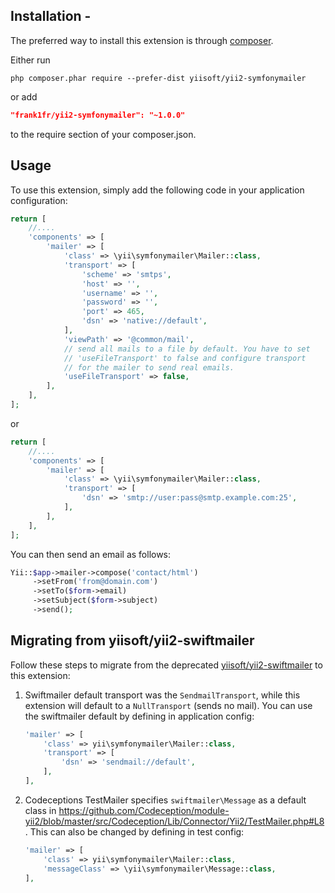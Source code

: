 Installation -
------------

The preferred way to install this extension is through [composer](http://getcomposer.org/download/).

Either run

```
php composer.phar require --prefer-dist yiisoft/yii2-symfonymailer
```

or add

```json
"frank1fr/yii2-symfonymailer": "~1.0.0"
```

to the require section of your composer.json.

Usage
-----

To use this extension,  simply add the following code in your application configuration:

```php
return [
    //....
    'components' => [
        'mailer' => [
            'class' => \yii\symfonymailer\Mailer::class,            
            'transport' => [
                'scheme' => 'smtps',
                'host' => '',
                'username' => '',
                'password' => '',
                'port' => 465,
                'dsn' => 'native://default',
            ],
            'viewPath' => '@common/mail',
            // send all mails to a file by default. You have to set
			// 'useFileTransport' to false and configure transport
			// for the mailer to send real emails.
			'useFileTransport' => false,
        ],
    ],
];
```
or
```php
return [
    //....
    'components' => [
        'mailer' => [
            'class' => \yii\symfonymailer\Mailer::class,            
            'transport' => [
                'dsn' => 'smtp://user:pass@smtp.example.com:25',
            ],
        ],
    ],
];
```

You can then send an email as follows:

```php
Yii::$app->mailer->compose('contact/html')
     ->setFrom('from@domain.com')
     ->setTo($form->email)
     ->setSubject($form->subject)
     ->send();
```

Migrating from yiisoft/yii2-swiftmailer
---------------------------------------

Follow these steps to migrate from the deprecated [yiisoft/yii2-swiftmailer](https://github.com/yiisoft/yii2-swiftmailer) to this extension:

1. Swiftmailer default transport was the `SendmailTransport`, while this extension will default to a `NullTransport` (sends no mail). You can use the swiftmailer default by defining in application config:
   ```php
   'mailer' => [
       'class' => yii\symfonymailer\Mailer::class,
       'transport' => [
           'dsn' => 'sendmail://default',
       ],
   ],
   ```

2. Codeceptions TestMailer specifies `swiftmailer\Message` as a default class in https://github.com/Codeception/module-yii2/blob/master/src/Codeception/Lib/Connector/Yii2/TestMailer.php#L8. This can also be changed by defining in test config:
   ```php
   'mailer' => [
       'class' => yii\symfonymailer\Mailer::class,
       'messageClass' => \yii\symfonymailer\Message::class,
   ],
   ```

